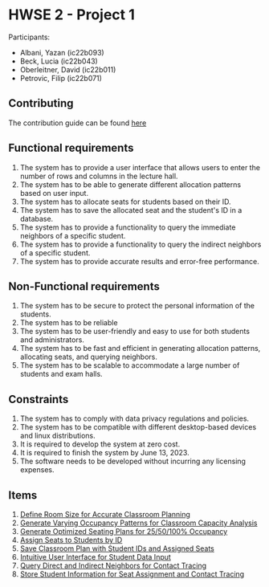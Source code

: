 # HWSE 2 - Project 1

Participants:
- Albani, Yazan (ic22b093)
- Beck, Lucia (ic22b043)
- Oberleitner, David (ic22b011)
- Petrovic, Filip (ic22b071)

## Contributing

The contribution guide can be found [here](contribution.md)

## Functional requirements

1. The system has to provide a user interface that allows users to enter the number of rows and columns in the lecture hall.
2. The system has to be able to generate different allocation patterns based on user input.
3. The system has to allocate seats for students based on their ID.
4. The system has to save the allocated seat and the student's ID in a database.
5. The system has to provide a functionality to query the immediate neighbors of a specific student.
6. The system has to provide a functionality to query the indirect neighbors of a specific student.
7. The system has to provide accurate results and error-free performance.


## Non-Functional requirements

1. The system has to be secure to protect the personal information of the students.
2. The system has to be reliable
3. The system has to be user-friendly and easy to use for both students and administrators.
4. The system has to be fast and efficient in generating allocation patterns, allocating seats, and querying neighbors.
5. The system has to be scalable to accommodate a large number of students and exam halls.


## Constraints

1. The system has to comply with data privacy regulations and policies.
2. The system has to be compatible with different desktop-based devices and linux distributions.
3. It is required to develop the system at zero cost.
4. It is required to finish the system by June 13, 2023.
5. The software needs to be developed without incurring any licensing expenses.

## Items

1. [Define Room Size for Accurate Classroom Planning](items/item-1.md)
2. [Generate Varying Occupancy Patterns for Classroom Capacity Analysis](items/item-2.md)
3. [Generate Optimized Seating Plans for 25/50/100% Occupancy](items/item-3.md)
4. [Assign Seats to Students by ID](items/item-4.md)
5. [Save Classroom Plan with Student IDs and Assigned Seats](items/item-5.md)
6. [Intuitive User Interface for Student Data Input](items/item-6.md)
7. [Query Direct and Indirect Neighbors for Contact Tracing](items/item-7.md)
8. [Store Student Information for Seat Assignment and Contact Tracing](items/item-8.md)
